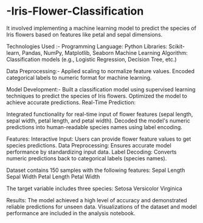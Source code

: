# -Iris-Flower-Classification
It involved implementing a machine learning model to predict the species of Iris flowers based on features like petal and sepal dimensions.

Technologies Used :-
Programming Language: Python
Libraries: Scikit-learn, Pandas, NumPy, Matplotlib, Seaborn
Machine Learning Algorithm: Classification models (e.g., Logistic Regression, Decision Tree, etc.)

Data Preprocessing:-
Applied scaling to normalize feature values.
Encoded categorical labels to numeric format for machine learning.

Model Development:-
Built a classification model using supervised learning techniques to predict the species of Iris flowers.
Optimized the model to achieve accurate predictions.
Real-Time Prediction:

Integrated functionality for real-time input of flower features (sepal length, sepal width, petal length, and petal width).
Decoded the model's numeric predictions into human-readable species names using label encoding.

Features:
Interactive Input: Users can provide flower feature values to get species predictions.
Data Preprocessing: Ensures accurate model performance by standardizing input data.
Label Decoding: Converts numeric predictions back to categorical labels (species names).

Dataset contains 150 samples with the following features:
Sepal Length
Sepal Width
Petal Length
Petal Width

The target variable includes three species:
Setosa
Versicolor
Virginica

Results:
The model achieved a high level of accuracy and demonstrated reliable predictions for unseen data. Visualizations of the dataset and model performance are included in the analysis notebook.
